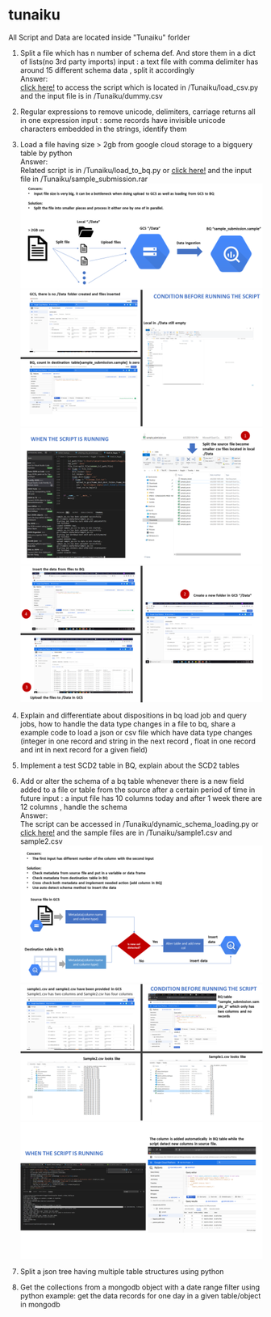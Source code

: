 # tunaiku
All Script and Data are located inside "Tunaiku" forlder
1. Split a file which has n number of schema def. And store them in a dict of lists(no 3rd party imports)
input : a text file with comma delimiter has around 15 different schema data , split it accordingly\
Answer:\
[click here!](https://github.com/caesaralpha/tunaiku/blob/master/Tunaiku/load_csv.py) to access the script which is located in /Tunaiku/load_csv.py and the input file is in /Tunaiku/dummy.csv

2. Regular expressions to remove unicode, delimiters, carriage returns all in one expression
input : some records have invisible unicode characters embedded in the strings, identify them

3. Load a file having size > 2gb from google cloud storage to a bigquery table by python\
Answer:\
Related script is in /Tunaiku/load_to_bq.py or [click here!](https://github.com/caesaralpha/tunaiku/blob/master/Tunaiku/load_to_bq.py) and the input file in /Tunaiku/sample_submission.rar
![alt text](https://github.com/caesaralpha/tunaiku/blob/master/pic/Slide1_new.PNG)
![alt text](https://github.com/caesaralpha/tunaiku/blob/master/pic/Slide2.PNG)
![alt text](https://github.com/caesaralpha/tunaiku/blob/master/pic/Slide3.PNG)
![alt text](https://github.com/caesaralpha/tunaiku/blob/master/pic/Slide4.PNG)

4. Explain and differentiate about dispositions in bq load job and query jobs, how to handle the data type changes in a file to bq, share a example code to load a json or csv file which have data type changes (integer in one record and string in the next record , float in one record and int in next record for a given field)

5. Implement a test SCD2 table in BQ, explain about the SCD2 tables

6. Add or alter the schema of a bq table whenever there is a new field added to a file or table from the source after a certain period of time in future
input : a input file has 10 columns today and after 1 week there are 12 columns , handle the schema \
Answer:\
The script can be accessed in /Tunaiku/dynamic_schema_loading.py or [click here!](https://github.com/caesaralpha/tunaiku/blob/master/Tunaiku/dynamic_schema_loading.py) and the sample files are in /Tunaiku/sample1.csv and sample2.csv\
![alt text](https://github.com/caesaralpha/tunaiku/blob/master/pic/Slide11.PNG)
![alt text](https://github.com/caesaralpha/tunaiku/blob/master/pic/Slide12.PNG)
![alt text](https://github.com/caesaralpha/tunaiku/blob/master/pic/Slide13.PNG)

7. Split a json tree having multiple table structures using python

8. Get the collections from a mongodb object with a date range filter using python 
example: get the data records for one day in a given table/object in mongodb

